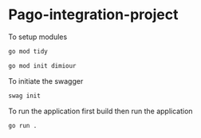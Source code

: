# Pago-integration-project

To setup modules

```bash
go mod tidy
```

```bash
go mod init dimiour
```

To initiate the swagger
```bash
swag init
```

To run the application first build then run the application

```bash
go run .
```
